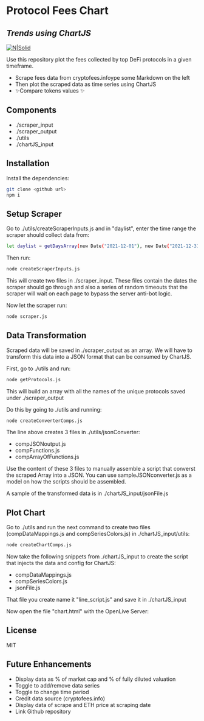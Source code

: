 # Protocol Fees Chart
## _Trends using ChartJS_

[![N|Solid](https://www.chartjs.org/img/chartjs-logo.svg)](https://www.chartjs.org/)

Use this repository plot the fees collected by top DeFi protocols in a given timeframe.

- Scrape fees data from cryptofees.infoype some Markdown on the left
- Then plot the scraped data as time series using ChartJS
- ✨Compare tokens  values ✨

## Components

- ./scraper_input
- ./scraper_output
- ./utils
- ./chartJS_input

## Installation

Install the dependencies:

```sh
git clone <github url>
npm i
```
## Setup Scraper

Go to ./utils/createScraperInputs.js and in "daylist", enter the time range the scraper should collect data from:
```sh
let daylist = getDaysArray(new Date("2021-12-01"), new Date("2021-12-31") );
```
Then run:
```sh
node createScraperInputs.js
```
This will create two files in ./scraper_input. These files contain the dates the scraper should go through and also a series of random timeouts that the scraper will wait on each page to bypass the server anti-bot logic.

Now let the scraper run:
```sh
node scraper.js
```

## Data Transformation
Scraped data will be saved in ./scraper_output as an array. We will have to transform this data into a JSON format that can be consumed by ChartJS. 

First, go to ./utils and run:
```sh
node getProtocols.js
```
This will build an array with all the names of the unique protocols saved under ./scraper_output

Do this by going to ./utils and running:
```sh
node createConverterComps.js
```
The line above creates 3 files in ./utils/jsonConverter:
- compJSONoutput.js
- compFunctions.js
- compArrayOfFunctions.js

Use the content of these 3 files to manually assemble a script that converst the scraped Array into a JSON.
You can use sampleJSONconverter.js as a model on how the scripts should be assembled.

A sample of the transformed data is in ./chartJS_input/jsonFile.js

## Plot Chart
Go to ./utils and run the next command to create two files (compDataMappings.js and compSeriesColors.js) in ./chartJS_input/utils:
```sh
node createChartComps.js
```
Now take the following snippets from ./chartJS_input to create the script that injects the data and config for ChartJS:
- compDataMappings.js
- compSeriesColors.js
- jsonFile.js

That file you create name it "line_script.js" and save it in ./chartJS_input

Now open the file "chart.html" with the OpenLive Server:

## License

MIT

## Future Enhancements
- Display data as % of market cap and % of fully diluted valuation
- Toggle to add/remove data series
- Toggle to change time period
- Credit data source (cryptofees.info)
- Display data of scrape and ETH price at scraping date
- Link Github repository


[//]: # (These are reference links used in the body of this note and get stripped out when the markdown processor does its job. There is no need to format nicely because it shouldn't be seen. Thanks SO - http://stackoverflow.com/questions/4823468/store-comments-in-markdown-syntax)

   [dill]: <https://github.com/joemccann/dillinger>
   [git-repo-url]: <https://github.com/joemccann/dillinger.git>
   [john gruber]: <http://daringfireball.net>
   [df1]: <http://daringfireball.net/projects/markdown/>
   [markdown-it]: <https://github.com/markdown-it/markdown-it>
   [Ace Editor]: <http://ace.ajax.org>
   [node.js]: <http://nodejs.org>
   [Twitter Bootstrap]: <http://twitter.github.com/bootstrap/>
   [jQuery]: <http://jquery.com>
   [@tjholowaychuk]: <http://twitter.com/tjholowaychuk>
   [express]: <http://expressjs.com>
   [AngularJS]: <http://angularjs.org>
   [Gulp]: <http://gulpjs.com>

   [PlDb]: <https://github.com/joemccann/dillinger/tree/master/plugins/dropbox/README.md>
   [PlGh]: <https://github.com/joemccann/dillinger/tree/master/plugins/github/README.md>
   [PlGd]: <https://github.com/joemccann/dillinger/tree/master/plugins/googledrive/README.md>
   [PlOd]: <https://github.com/joemccann/dillinger/tree/master/plugins/onedrive/README.md>
   [PlMe]: <https://github.com/joemccann/dillinger/tree/master/plugins/medium/README.md>
   [PlGa]: <https://github.com/RahulHP/dillinger/blob/master/plugins/googleanalytics/README.md>
